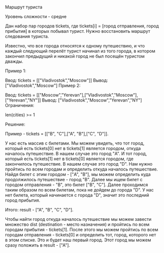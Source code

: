 Маршрут туриста

Уровень сложности - средне

Дан набор пар городов tickets, где tickets[i] = [город отправления, город прибытия] в которых побывал турист. Нужно восстановить маршрут следования туриста.

Известно, что все города относятся к одному путешествию, и что каждый следующий перелёт турист начинал из того города, в котором закончил предыдущий и никакой город не был посещён туристом дважды.

Пример 1:

Ввод: tickets = [["Vladivostok","Moscow"]]
Вывод: ["Vladivostok","Moscow"]
Пример 2:

Ввод: tickets = [["Moscow","Yerevan"],["Vladivostok","Moscow"],["Yerevan","NY"]]
Вывод: ["Vladivostok","Moscow","Yerevan","NY"]
Ограничения:

len(cities) >= 1

Решение:

Пример - tickets = [["B", "C"],["A", "B"],["C", "D"]].

У нас есть массив с билетами. 
Мы можем увидеть, что тот город, который есть tickets[0] нет в tickets[1] является городом, откуда началось путешествие. В нашем случае это город "A".
И тот город, который есть tickets[1] нет в tickets[0] является городом, где закончилось путешествие. В нашем случае это город "D".
Нам нужно пройтись по всем городам и определить откуда началось путешествие. Найдя билет с этим городом - ["A", "B"], мы можем определить куда продолжилось путешествие - город "B". Далее мы ищем билет с городом отправления - "B", это билет ["B", "C"]. Далее проходимся таким образом по всем билетам, пока не дойдем до города "D". У нас нет билета, который начинается с города "D", значит это последний город прибытия.

Итого: result - ["A", "B", "C", "D"].

Чтобы найти город откуда началось путешествие мы можем завести множество dist (destination - место назначения) и пройтись по всем городам прибытия - tickets[1]. После этого мы можем пройтись по всем городам отправления - tickets[0] и определить тот, город, которого нет в этом списке. Это и будет наш первый город. Этот город мы можем сразу положить в result - ["A"].

